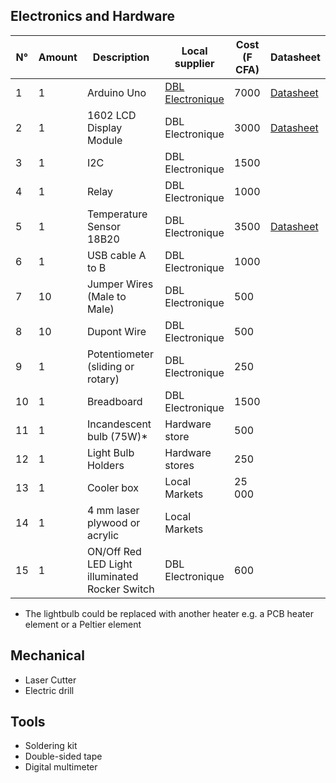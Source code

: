 ## Electronics and Hardware
| N° | Amount | Description                 | Local supplier   | Cost (F CFA) | Datasheet |
|----|--------|-----------------            |------------------|--------------|--------------|
| 1  | 1      | Arduino Uno                 | [DBL Electronique](https://maps.app.goo.gl/5ZiqXomu7RbgKoKo7)| 7000         | [Datasheet](https://github.com/FOSH-following-demand/Incubator/blob/master/hardware/datasheets/Arduino_Uno.pdf) |
| 2  | 1      | 1602 LCD Display Module     | DBL Electronique | 3000         | [Datasheet](https://github.com/FOSH-following-demand/Incubator/blob/master/hardware/datasheets/1602A.pdf)|
| 3  | 1      | I2C                         | DBL Electronique | 1500         |           |
| 4  | 1      | Relay                       | DBL Electronique | 1000         |           |
| 5  | 1      | Temperature Sensor 18B20                  | DBL Electronique | 3500         | [Datasheet](https://github.com/FOSH-following-demand/Incubator/blob/master/hardware/datasheets/DS18B20.pdf)|
| 6  | 1      | USB cable A to B            | DBL Electronique | 1000         |           |
| 7  | 10     | Jumper Wires (Male to Male) | DBL Electronique | 500          |           |
| 8  | 10     | Dupont Wire                 | DBL Electronique | 500          |           |
| 9  | 1      | Potentiometer (sliding or rotary)               | DBL Electronique | 250          |           |
| 10 | 1      | Breadboard                  | DBL Electronique | 1500         |           |
| 11 | 1      | Incandescent bulb (75W)*          | Hardware store   |500           |           |
| 12 | 1      | Light Bulb Holders          | Hardware stores  |250           |           |
| 13 | 1      | Cooler box                  | Local Markets    | 25 000       |           |
| 14 | 1      | 4 mm laser plywood or acrylic                 | Local Markets    |        |           |
| 15 | 1      | ON/Off Red LED Light illuminated Rocker Switch | DBL Electronique| 600  |            |

* The lightbulb could be replaced with another heater e.g. a PCB heater element or a Peltier element

## Mechanical

- Laser Cutter 
- Electric drill

## Tools

- Soldering kit
- Double-sided tape
- Digital multimeter

